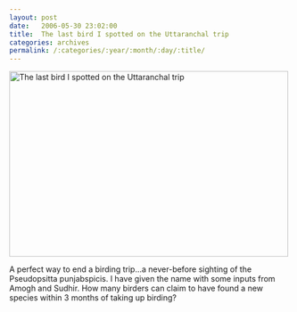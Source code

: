 ```yaml
---
layout: post
date:	2006-05-30 23:02:00
title:  The last bird I spotted on the Uttaranchal trip
categories: archives
permalink: /:categories/:year/:month/:day/:title/
---
```

<P><A title="Photo Sharing" href="http://www.flickr.com/photos/86494503@N00/156536932/"><IMG height=333 alt="The last bird I spotted on the Uttaranchal trip" src="http://static.flickr.com/73/156536932_6b49d470cf.jpg" width=500></A>

A perfect way to end a birding trip...a never-before sighting of the Pseudopsitta punjabspicis. I have given the name with some inputs from Amogh and Sudhir. How many birders can claim to have found a new species within 3 months of taking up birding?</P>
